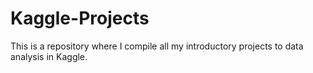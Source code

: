 # Kaggle-Projects
This is a repository where I compile all my introductory projects to data analysis in Kaggle. 
